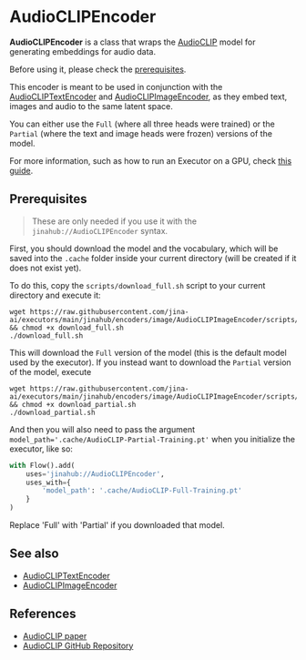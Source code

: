 # AudioCLIPEncoder

**AudioCLIPEncoder** is a class that wraps the [AudioCLIP](https://github.com/AndreyGuzhov/AudioCLIP) model for generating embeddings for audio data.

Before using it, please check the [prerequisites](#prerequisites).

This encoder is meant to be used in conjunction with the [AudioCLIPTextEncoder](https://hub.jina.ai/executor/jfe8kovq) and [AudioCLIPImageEncoder](https://hub.jina.ai/executor/3atsazub), as they embed text, images and audio to the same latent space.

You can either use the `Full` (where all three heads were trained) or the `Partial` (where the text and image heads were frozen) versions of the model.

For more information, such as how to run an Executor on a GPU, check [this guide](https://docs.jina.ai/tutorials/gpu-executor/).

## Prerequisites

> These are only needed if you use it with the `jinahub://AudioCLIPEncoder` syntax. 

First, you should download the model and the vocabulary, which will be saved into the `.cache` folder inside your current directory (will be created if it does not exist yet).

To do this, copy the `scripts/download_full.sh` script to your current directory and execute it:

```shell
wget https://raw.githubusercontent.com/jina-ai/executors/main/jinahub/encoders/image/AudioCLIPImageEncoder/scripts/download_full.sh && chmod +x download_full.sh
./download_full.sh
```

This will download the `Full` version of the model (this is the default model used by the executor). If you instead want to download the `Partial` version of the model, execute

```shell
wget https://raw.githubusercontent.com/jina-ai/executors/main/jinahub/encoders/image/AudioCLIPImageEncoder/scripts/download_partial.sh && chmod +x download_partial.sh
./download_partial.sh
```

And then you will also need to pass the argument `model_path='.cache/AudioCLIP-Partial-Training.pt'` when you initialize the executor, like so:

```python
with Flow().add(
    uses='jinahub://AudioCLIPEncoder',
    uses_with={
        'model_path': '.cache/AudioCLIP-Full-Training.pt'
    }
)
```

Replace 'Full' with 'Partial' if you downloaded that model.

## See also

- [AudioCLIPTextEncoder](https://hub.jina.ai/executor/jfe8kovq)
- [AudioCLIPImageEncoder](https://hub.jina.ai/executor/3atsazub)

## References

- [AudioCLIP paper](https://arxiv.org/abs/2106.13043)
- [AudioCLIP GitHub Repository](https://github.com/AndreyGuzhov/AudioCLIP)

<!-- version=v0.5 -->
